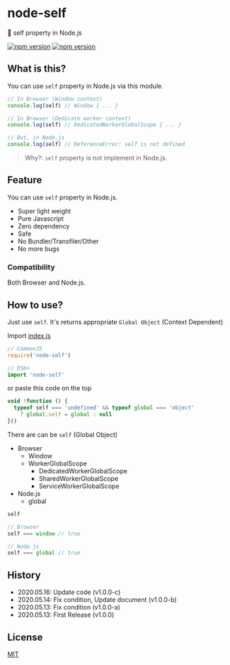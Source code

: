 # node-self
🤙 self property in Node.js

[![npm version](https://img.shields.io/npm/v/node-self.svg?maxAge=2592000)](https://badge.fury.io/js/node-self)
[![npm version](https://img.shields.io/npm/dt/node-self.svg)](https://badge.fury.io/js/node-self)


## What is this?

You can use `self` property in Node.js via this module.

```javascript
// In Browser (Window context)
console.log(self) // Window { ... }

// In Browser (Dedicate worker context)
console.log(self) // DedicatedWorkerGlobalScope { ... }

// But, in Node.js
console.log(self) // ReferenceError: self is not defined
```

> Why?: `self` property is not implement in Node.js.

## Feature

You can use `self` property in Node.js.

- Super light weight
- Pure Javascript
- Zero dependency
- Safe
- No Bundler/Transfiler/Other
- No more bugs

### Compatibility

Both Browser and Node.js.

## How to use?

Just use `self`. It's returns appropriate `Global Object` (Context Dependent)

Import [index.js](./index.js)
```javascript
// CommonJS
require('node-self')

// ES6+
import 'node-self'
```

or paste this code on the top
```javascript
void !function () {
  typeof self === 'undefined' && typeof global === 'object'
    ? global.self = global : null
}()
```

There are can be `self` (Global Object)

- Browser
  - Window
  - WorkerGlobalScope
    - DedicatedWorkerGlobalScope
    - SharedWorkerGlobalScope
    - ServiceWorkerGlobalScope
- Node.js
  - global



```javascript
self

// Browser
self === window // true

// Node.js
self === global // true
```

## History

- 2020.05.16: Update code (v1.0.0-c)
- 2020.05.14: Fix condition, Update document (v1.0.0-b)
- 2020.05.13: Fix condition (v1.0.0-a)
- 2020.05.13: First Release (v1.0.0)

## License

[MIT](./LICENSE)
